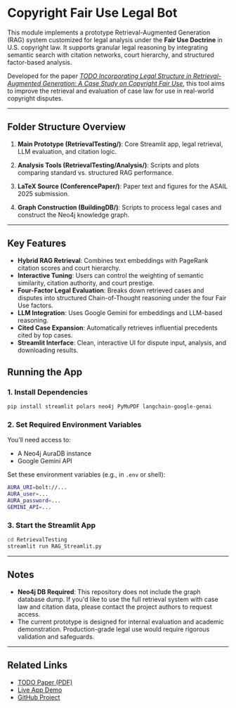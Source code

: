# Copyright Fair Use Legal Bot

This module implements a prototype Retrieval-Augmented Generation (RAG) system customized for legal analysis under the **Fair Use Doctrine** in U.S. copyright law. It supports granular legal reasoning by integrating semantic search with citation networks, court hierarchy, and structured factor-based analysis.

Developed for the paper [_TODO Incorporating Legal Structure in Retrieval-Augmented Generation: A Case Study on Copyright Fair Use_](LINK), this tool aims to improve the retrieval and evaluation of case law for use in real-world copyright disputes.

---

##  Folder Structure Overview

1. **Main Prototype (RetrievalTesting/)**: Core Streamlit app, legal retrieval, LLM evaluation, and citation logic.

1. **Analysis Tools (RetrievalTesting/Analysis/)**: Scripts and plots comparing standard vs. structured RAG performance.

1. **LaTeX Source (ConferencePaper/)**: Paper text and figures for the ASAIL 2025 submission.

1. **Graph Construction (BuildingDB/)**: Scripts to process legal cases and construct the Neo4j knowledge graph.

---

##  Key Features

- **Hybrid RAG Retrieval**: Combines text embeddings with PageRank citation scores and court hierarchy.
- **Interactive Tuning**: Users can control the weighting of semantic similarity, citation authority, and court prestige.
- **Four-Factor Legal Evaluation**: Breaks down retrieved cases and disputes into structured Chain-of-Thought reasoning under the four Fair Use factors.
- **LLM Integration**: Uses Google Gemini for embeddings and LLM-based reasoning.
- **Cited Case Expansion**: Automatically retrieves influential precedents cited by top cases.
- **Streamlit Interface**: Clean, interactive UI for dispute input, analysis, and downloading results.

## Running the App

### 1. **Install Dependencies**

```bash
pip install streamlit polars neo4j PyMuPDF langchain-google-genai
```

### 2. **Set Required Environment Variables**

You’ll need access to:

* A Neo4j AuraDB instance
* Google Gemini API

Set these environment variables (e.g., in `.env` or shell):

```bash
AURA_URI=bolt://...
AURA_user=...
AURA_password=...
GEMINI_API=...
```

### 3. **Start the Streamlit App**

```bash
cd RetrievalTesting
streamlit run RAG_Streamlit.py
```

---

## Notes

* **Neo4j DB Required**: This repository does not include the graph database dump. If you'd like to use the full retrieval system with case law and citation data, please contact the project authors to request access.
* The current prototype is designed for internal evaluation and academic demonstration. Production-grade legal use would require rigorous validation and safeguards.

---

## Related Links

* [TODO Paper (PDF)](./main.pdf)
* [Live App Demo](https://fairuselegalbot-main.streamlit.app)
* [GitHub Project](https://github.com/justinhjy1004/FairUseLegalBot)